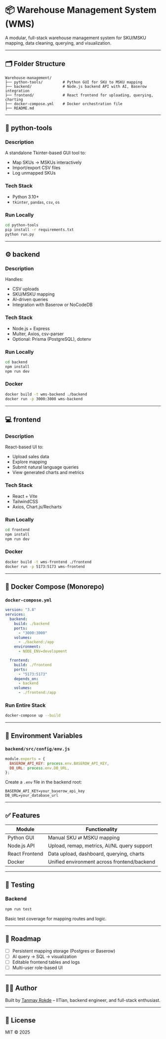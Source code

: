 # 📦 Warehouse Management System (WMS)

A modular, full-stack warehouse management system for SKU/MSKU mapping, data cleaning, querying, and visualization.

---

## 🗂 Folder Structure

```
Warehouse-management/
├── python-tools/         # Python GUI for SKU to MSKU mapping
├── backend/              # Node.js backend API with AI, Baserow integration
├── frontend/             # React frontend for uploading, querying, charting
├── docker-compose.yml    # Docker orchestration file
├── README.md
```

---

## 🧹 python-tools

### Description
A standalone Tkinter-based GUI tool to:
- Map SKUs → MSKUs interactively
- Import/export CSV files
- Log unmapped SKUs

### Tech Stack
- Python 3.10+
- `tkinter`, `pandas`, `csv`, `os`

### Run Locally
```bash
cd python-tools
pip install -r requirements.txt
python run.py
```

---

## ⚙️ backend

### Description
Handles:
- CSV uploads
- SKU/MSKU mapping
- AI-driven queries
- Integration with Baserow or NoCodeDB

### Tech Stack
- Node.js + Express
- Multer, Axios, csv-parser
- Optional: Prisma (PostgreSQL), dotenv

### Run Locally
```bash
cd backend
npm install
npm run dev
```

### Docker
```bash
docker build -t wms-backend ./backend
docker run -p 3000:3000 wms-backend
```

---

## 💻 frontend

### Description
React-based UI to:
- Upload sales data
- Explore mapping
- Submit natural language queries
- View generated charts and metrics

### Tech Stack
- React + Vite
- TailwindCSS
- Axios, Chart.js/Recharts

### Run Locally
```bash
cd frontend
npm install
npm run dev
```

### Docker
```bash
docker build -t wms-frontend ./frontend
docker run -p 5173:5173 wms-frontend
```

---

## 🐳 Docker Compose (Monorepo)

### `docker-compose.yml`
```yaml
version: "3.8"
services:
  backend:
    build: ./backend
    ports:
      - "3000:3000"
    volumes:
      - ./backend:/app
    environment:
      - NODE_ENV=development

  frontend:
    build: ./frontend
    ports:
      - "5173:5173"
    depends_on:
      - backend
    volumes:
      - ./frontend:/app
```

### Run Entire Stack
```bash
docker-compose up --build
```

---

## 📁 Environment Variables

### `backend/src/config/env.js`
```js
module.exports = {
  BASEROW_API_KEY: process.env.BASEROW_API_KEY,
  DB_URL: process.env.DB_URL,
};
```

Create a `.env` file in the backend root:

```
BASEROW_API_KEY=your_baserow_api_key
DB_URL=your_database_url
```

---

## ✅ Features

| Module         | Functionality                                 |
|----------------|-----------------------------------------------|
| Python GUI     | Manual SKU ⇄ MSKU mapping                     |
| Node.js API    | Upload, remap, metrics, AI/NL query support   |
| React Frontend | Data upload, dashboard, querying, charts      |
| Docker         | Unified environment across frontend/backend   |

---

## 🧪 Testing

### Backend
```bash
npm run test
```

Basic test coverage for mapping routes and logic.

---

## 🔮 Roadmap

- [ ] Persistent mapping storage (Postgres or Baserow)
- [ ] AI query → SQL → visualization
- [ ] Editable frontend tables and logs
- [ ] Multi-user role-based UI

---

## 👨‍💻 Author

Built by [Tanmay Rokde](https://github.com/TanmayRokde) – IITian, backend engineer, and full-stack enthusiast.

---

## 🪪 License

MIT © 2025
